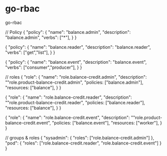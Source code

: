 # go-rbac
go-rbac

// Policy
{
  "policy": {
    "name": "balance.admin",
    "description": "balance.admin",
    "verbs": ["*"],
  }
}

{
  "policy": {
    "name": "balance.reader",
    "description": "balance.reader",
    "verbs": ["get","list"],
  }
}

{
  "policy": {
    "name": "balance.event",
    "description": "balance.event",
    "verbs": ["consumer","producer"],
  }
}

// roles
{
  "role": {
    "name": "role.balance-credit.admin",
    "description": ""role.product-balance-credit.admin",
    "policies: ["balance.admin"],
    "resources: ["balance"],
  }
}

{
  "role": {
    "name": "role.balance-credit.reader",
    "description": ""role.product-balance-credit.reader",
    "policies: ["balance.reader"],
    "resources: ["balance"],
  }
}

{
  "role": {
    "name": "role.balance-credit.event",
    "description": ""role.product-balance-credit.event",
    "policies: ["balance.event"],
    "resources: ["worker"],
  }
}

// groups & roles
{
  "sysadmin": {
    "roles": ["role.balance-credit.admin"]
  },
  "pod": {
    "roles": ["role.balance-credit.reader", "role.balance-credit.event"]
  }
}
